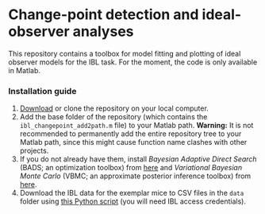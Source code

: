 # Change-point detection and ideal-observer analyses

This repository contains a toolbox for model fitting and plotting of ideal observer models for the IBL task.
For the moment, the code is only available in Matlab.

### Installation guide

1. [Download](https://github.com/lacerbi/ibl-behavior-analysis/archive/master.zip) or clone the repository on your local computer.
2. Add the base folder of the repository (which contains the `ibl_changepoint_add2path.m` file) to your Matlab path. 
   **Warning:** It is not recommended to permanently add the entire repository tree to your Matlab path, since this might cause function name clashes with other projects.
3. If you do not already have them, install *Bayesian Adaptive Direct Search* (BADS; an optimization toolbox) from [here](https://github.com/lacerbi/bads) and *Variational Bayesian Monte Carlo* (VBMC; an approximate posterior inference toolbox) from [here](https://github.com/lacerbi/vbmc).
4. Download the IBL data for the exemplar mice to CSV files in the `data` folder using [this Python script](https://github.com/lacerbi/ibl-behavior-analysis/blob/master/matlab/data/fetch_data.ipynb) (you will need IBL access credentials).

